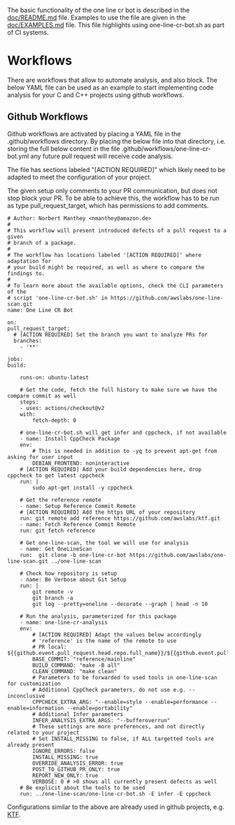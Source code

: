 The basic functionality of the one line cr bot is described in the [doc/README.md](https://github.com/awslabs/one-line-scan/blob/master/doc/README.md)
file. Examples to use the file are given in the [doc/EXAMPLES.md](https://github.com/awslabs/one-line-scan/blob/master/doc/EXAMPLES.md) file. This file
highlights using one-line-cr-bot.sh as part of CI systems.

# Workflows

There are workflows that allow to automate analysis, and also block. The below
YAML file can be used as an example to start implementing code analysis for your
C and C++ projects using github workflows.

## Github Workflows

Github workflows are activated by placing a YAML file in the .github/workflows
directory. By placing the below file into that directory, i.e. storing the full
below content in the file .github/workflows/one-line-cr-bot.yml any future pull
request will receive code analysis.

The file has sections labeled "[ACTION REQUIRED]" which likely need to be
adapted to meet the configuration of your project.

The given setup only comments to your PR communication, but does not stop block
your PR. To be able to achieve this, the workflow has to be run as type
pull_request_target, which has permissions to add comments.

    # Author: Norbert Manthey <nmanthey@amazon.de>
    #
    # This workflow will present introduced defects of a pull request to a given
    # branch of a package.
    #
    # The workflow has locations labeled '[ACTION REQUIRED]' where adaptation for
    # your build might be required, as well as where to compare the findings to.
    #
    # To learn more about the available options, check the CLI parameters of the
    # script 'one-line-cr-bot.sh' in https://github.com/awslabs/one-line-scan.git
    name: One Line CR Bot

    on:
    pull_request_target:
      # [ACTION REQUIRED] Set the branch you want to analyze PRs for
      branches:
        - '**'

    jobs:
    build:

        runs-on: ubuntu-latest

        # Get the code, fetch the full history to make sure we have the compare commit as well
        steps:
        - uses: actions/checkout@v2
        with:
            fetch-depth: 0

        # one-line-cr-bot.sh will get infer and cppcheck, if not available
        - name: Install CppCheck Package
        env:
            # This is needed in addition to -yq to prevent apt-get from asking for user input
            DEBIAN_FRONTEND: noninteractive
        # [ACTION REQUIRED] Add your build dependencies here, drop cppcheck to get latest cppcheck
        run: |
            sudo apt-get install -y cppcheck

        # Get the reference remote
        - name: Setup Reference Commit Remote
        # [ACTION REQUIRED] Add the https URL of your repository
        run: git remote add reference https://github.com/awslabs/ktf.git
        - name: Fetch Reference Commit Remote
        run: git fetch reference

        # Get one-line-scan, the tool we will use for analysis
        - name: Get OneLineScan
        run:  git clone -b one-line-cr-bot https://github.com/awslabs/one-line-scan.git ../one-line-scan

        # Check how repository is setup
        - name: Be Verbose about Git Setup
        run: |
            git remote -v
            git branch -a
            git log --pretty=oneline --decorate --graph | head -n 10

        # Run the analysis, parameterized for this package
        - name: one-line-cr-analysis
        env:
            # [ACTION REQUIRED] Adapt the values below accordingly
            # 'reference' is the name of the remote to use
            # PR local: ${{github.event.pull_request.head.repo.full_name}}/${{github.event.pull_request.head.ref}}
            BASE_COMMIT: "reference/mainline"
            BUILD_COMMAND: "make -B all"
            CLEAN_COMMAND: "make clean"
            # Parameters to be forwarded to used tools in one-line-scan for customization
            # Additional CppCheck parameters, do not use e.g. --inconclusive
            CPPCHECK_EXTRA_ARG: "--enable=style --enable=performance --enable=information --enable=portability"
            # Additional Infer parameters
            INFER_ANALYSIS_EXTRA_ARGS: "--bufferoverrun"
            # These settings are more preferences, and not directly related to your project
            # Set INSTALL_MISSING to false, if ALL targetted tools are already present
            IGNORE_ERRORS: false
            INSTALL_MISSING: true
            OVERRIDE_ANALYSIS_ERROR: true
            POST_TO_GITHUB_PR_ONLY: true
            REPORT_NEW_ONLY: true
            VERBOSE: 0 # >0 shows all currently present defects as well
        # Be explicit about the tools to be used
        run: ../one-line-scan/one-line-cr-bot.sh -E infer -E cppcheck

Configurations similar to the above are already used in github projects, e.g. [KTF](https://github.com/awslabs/ktf/blob/mainline/.github/workflows/one-line-cr-bot.yml).

